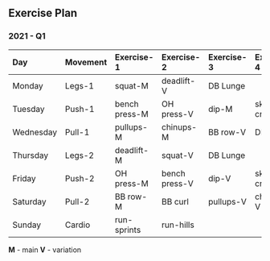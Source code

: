## Exercise Plan


### 2021 - Q1

| Day       | Movement  | Exercise-1     | Exercise-2     | Exercise-3     | Exercise-4     |
| :-------- | :-------- | :------------- | :------------- | :------------- | :------------- |
| Monday    | Legs-1    | squat-M        | deadlift-V     | DB Lunge       |                |
| Tuesday   | Push-1    | bench press-M  | OH press-V     | dip-M          | skull crushers |
| Wednesday | Pull-1    | pullups-M      | chinups-M      | BB row-V       | DB curl        |
| Thursday  | Legs-2    | deadlift-M     | squat-V        | DB Lunge       |                |
| Friday    | Push-2    | OH press-M     | bench press-V  | dip-V          | skull crushers |
| Saturday  | Pull-2    | BB row-M       | BB curl        | pullups-V      | chinups-V      |
| Sunday    | Cardio    | run-sprints    | run-hills      |                |                |


**M** - main
**V** - variation